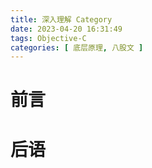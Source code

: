 ```yaml
---
title: 深入理解 Category
date: 2023-04-20 16:31:49
tags: Objective-C 
categories: [ 底层原理, 八股文 ]
---
```


# 前言

<!-- more -->

# 后语